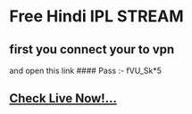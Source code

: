 # Free Hindi  IPL STREAM
 ## first you connect your to vpn 
 and open this link #### Pass :- fVU_Sk*5
## <a href="https://pawan-meena.github.io/iplstream/" target="_blank">Check Live Now!...</a>
